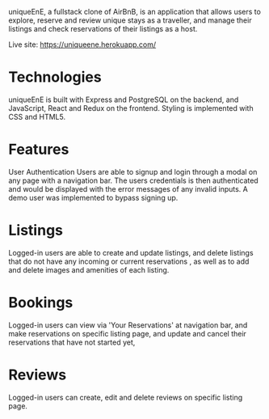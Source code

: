 uniqueEnE, a fullstack clone of AirBnB, is an application that allows users to explore, reserve and review unique stays as a traveller, and manage their listings and check reservations of their listings as a host.

Live site: https://uniqueene.herokuapp.com/

# Technologies 
uniqueEnE is built with Express and PostgreSQL on the backend, and JavaScript, React and Redux on the frontend. Styling is implemented with CSS and HTML5. 

# Features
User Authentication
Users are able to signup and login through a modal on any page with a navigation bar. The users credentials is then authenticated and would be displayed with the error messages of any invalid inputs. A demo user was implemented to bypass signing up.

# Listings
Logged-in users are able to create and update listings, and delete listings that do not have any incoming or current reservations , as well as to add and delete images and amenities of each listing. 

#  Bookings
Logged-in users can view via 'Your Reservations' at navigation bar, and make reservations on specific listing page, and update and cancel their reservations that have not started yet, 

#  Reviews
Logged-in users can create, edit and delete reviews on specific listing page.